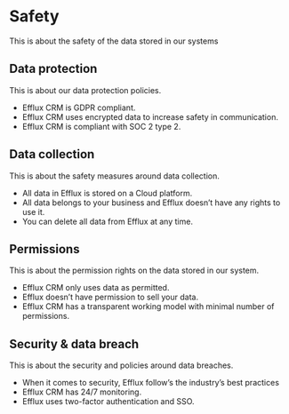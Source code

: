 # Safety

This is about the safety of the data stored in our systems

## Data protection

This is about our data protection policies.

- Efflux CRM is GDPR compliant.
- Efflux CRM uses encrypted data to increase safety in communication.
- Efflux CRM is compliant with SOC 2 type 2.

## Data collection

This is about the safety measures around data collection.

- All data in Efflux is stored on a Cloud platform.
- All data belongs to your business and Efflux doesn’t have any rights to use it.
- You can delete all data from Efflux at any time.

## Permissions

This is about the permission rights on the data stored in our system.

- Efflux CRM only uses data as permitted.
- Efflux doesn’t have permission to sell your data.
- Efflux CRM has a transparent working model with minimal number of permissions.

## Security & data breach

This is about the security and policies around data breaches.

- When it comes to security, Efflux follow’s the industry’s best practices
- Efflux CRM has 24/7 monitoring.
- Efflux uses two-factor authentication and SSO.